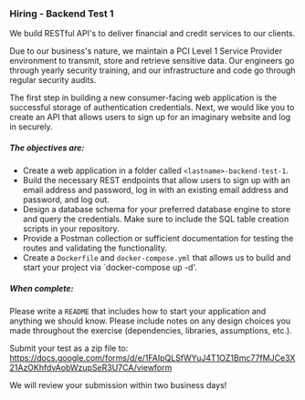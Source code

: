 ### Hiring - Backend Test 1

We build RESTful API's to deliver financial and credit services to our clients.

Due to our business's nature, we maintain a PCI Level 1 Service Provider environment to transmit, store and retrieve sensitive data. Our engineers go through yearly security training, and our infrastructure and code go through regular security audits.

The first step in building a new consumer-facing web application is the successful storage of authentication credentials. Next, we would like you to create an API that allows users to sign up for an imaginary website and log in securely.

##### The objectives are:

- Create a web application in a folder called `<lastname>-backend-test-1`.
- Build the necessary REST endpoints that allow users to sign up with an email address and password, log in with an existing email address and password, and log out.
- Design a database schema for your preferred database engine to store and query the credentials. Make sure to include the SQL table creation scripts in your repository.
- Provide a Postman collection or sufficient documentation for testing the routes and validating the functionality.
- Create a `Dockerfile` and `docker-compose.yml` that allows us to build and start your project via `docker-compose up -d'. 

##### When complete:

Please write a `README` that includes how to start your application and anything we should know. Please include notes on any design choices you made throughout the exercise (dependencies, libraries, assumptions, etc.).

Submit your test as a zip file to: https://docs.google.com/forms/d/e/1FAIpQLSfWYuJ4T1OZ1Bmc77fMJCe3X21AzOKhfdvAobWzupSeR3U7CA/viewform

We will review your submission within two business days!